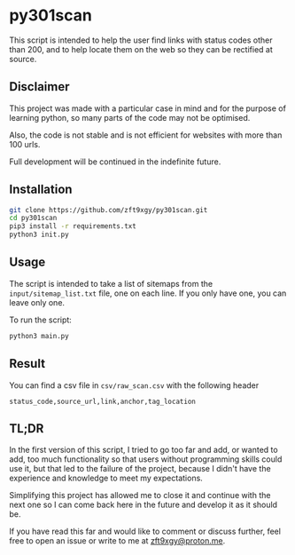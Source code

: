 # py301scan

This script is intended to help the user find links with status codes other than 200, and to help locate them on the web so they can be rectified at source.

## Disclaimer

This project was made with a particular case in mind and for the purpose of learning python, so many parts of the code may not be optimised.

Also, the code is not stable and is not efficient for websites with more than 100 urls.

Full development will be continued in the indefinite future.

## Installation

```sh
git clone https://github.com/zft9xgy/py301scan.git
cd py301scan
pip3 install -r requirements.txt
python3 init.py
```

## Usage

The script is intended to take a list of sitemaps from the `input/sitemap_list.txt` file, one on each line. If you only have one, you can leave only one.

To run the script:

```sh
python3 main.py
```

## Result

You can find a csv file in `csv/raw_scan.csv` with the following header

```csv
status_code,source_url,link,anchor,tag_location
```

## TL;DR

In the first version of this script, I tried to go too far and add, or wanted to add, too much functionality so that users without programming skills could use it, but that led to the failure of the project, because I didn't have the experience and knowledge to meet my expectations.

Simplifying this project has allowed me to close it and continue with the next one so I can come back here in the future and develop it as it should be.

If you have read this far and would like to comment or discuss further, feel free to open an issue or write to me at zft9xgy@proton.me.
